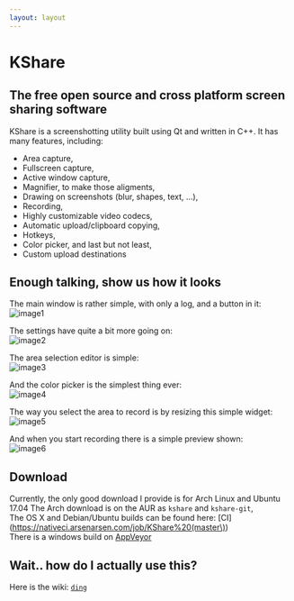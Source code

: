 ```yaml
---
layout: layout
---
```



# **KShare**
## The free open source and cross platform screen sharing software

KShare is a screenshotting utility built using Qt and written in C++.
It has many features, including:
* Area capture,
* Fullscreen capture,
* Active window capture,
* Magnifier, to make those aligments,
* Drawing on screenshots (blur, shapes, text, ...),
* Recording,
* Highly customizable video codecs,
* Automatic upload/clipboard copying,
* Hotkeys,
* Color picker, and last but not least,
* Custom upload destinations

## Enough talking, show us how it looks
The main window is rather simple, with only a log, and a button in it:  
![image1](https://i.imgur.com/Tnrj90b.png)

The settings have quite a bit more going on:  
![image2](https://i.imgur.com/GFN2jCU.png)

The area selection editor is simple:  
![image3](https://i.imgur.com/Cbi8YsL.png)

And the color picker is the simplest thing ever:  
![image4](http://i.imgur.com/VIeGbdQ.jpg)

The way you select the area to record is by resizing this simple widget:  
![image5](http://i.imgur.com/0iXFHnm.png)

And when you start recording there is a simple preview shown:  
![image6](http://i.imgur.com/6fu33TR.png)

## Download
Currently, the only good download I provide is for Arch Linux and Ubuntu 17.04
The Arch download is on the AUR as `kshare` and `kshare-git`,  
The OS X and Debian/Ubuntu builds can be found here: [CI](https://nativeci.arsenarsen.com/job/KShare%20(master\))   
There is a windows build on [AppVeyor]()

## Wait.. how do I actually use this?

Here is the wiki: [`ding`](https://github.com/ArsenArsen/KShare/wiki)
